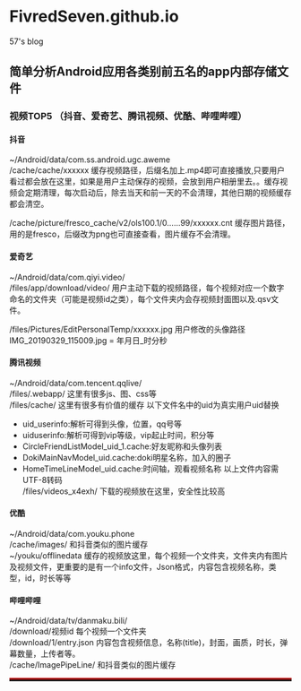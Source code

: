 # FivredSeven.github.io
57's blog
    
        
## 简单分析Android应用各类别前五名的app内部存储文件        
### 视频TOP5 （抖音、爱奇艺、腾讯视频、优酷、哔哩哔哩）
#### 抖音
~/Android/data/com.ss.android.ugc.aweme    
/cache/cache/xxxxxx  缓存视频路径，后缀名加上.mp4即可直接播放,只要用户看过都会放在这里，如果是用户主动保存的视频，会放到用户相册里去。。缓存视频会定期清理，每次启动后，除去当天和前一天的不会清理，其他日期的视频缓存都会清空。    

/cache/picture/fresco_cache/v2/ols100.1/0……99/xxxxxx.cnt 缓存图片路径，用的是fresco，后缀改为png也可直接查看，图片缓存不会清理。


#### 爱奇艺
~/Android/data/com.qiyi.video/    
/files/app/download/video/ 用户主动下载的视频路径，每个视频对应一个数字命名的文件夹（可能是视频id之类），每个文件夹内会存视频封面图以及.qsv文件。    

/files/Pictures/EditPersonalTemp/xxxxxx.jpg 用户修改的头像路径 IMG_20190329_115009.jpg = 年月日_时分秒


#### 腾讯视频
~/Android/data/com.tencent.qqlive/    
/files/.webapp/ 这里有很多js、图、css等    
/files/cache/ 这里有很多有价值的缓存    以下文件名中的uid为真实用户uid替换
* uid_userinfo:解析可得到头像，位置，qq号等
* uiduserinfo:解析可得到vip等级，vip起止时间，积分等
* CircleFriendListModel_uid_1.cache:好友昵称和头像列表
* DokiMainNavModel_uid.cache:doki明星名称，加入的圈子
* HomeTimeLineModel_uid.cache:时间轴，观看视频名称
以上文件内容需UTF-8转码    
/files/videos_x4exh/ 下载的视频放在这里，安全性比较高


#### 优酷
~/Android/data/com.youku.phone    
/cache/images/ 和抖音类似的图片缓存    
~/youku/offlinedata 缓存的视频放这里，每个视频一个文件夹，文件夹内有图片及视频文件，更重要的是有一个info文件，Json格式，内容包含视频名称，类型，id，时长等等


#### 哔哩哔哩
~/Android/data/tv/danmaku.bili/    
/download/视频id 每个视频一个文件夹    
/download/1/entry.json 内容包含视频信息，名称(title)，封面，画质，时长，弹幕数量，上传者等。    
/cache/ImagePipeLine/  和抖音类似的图片缓存

<hr style="height:3px;border:none;border-top:3px double red;" />



